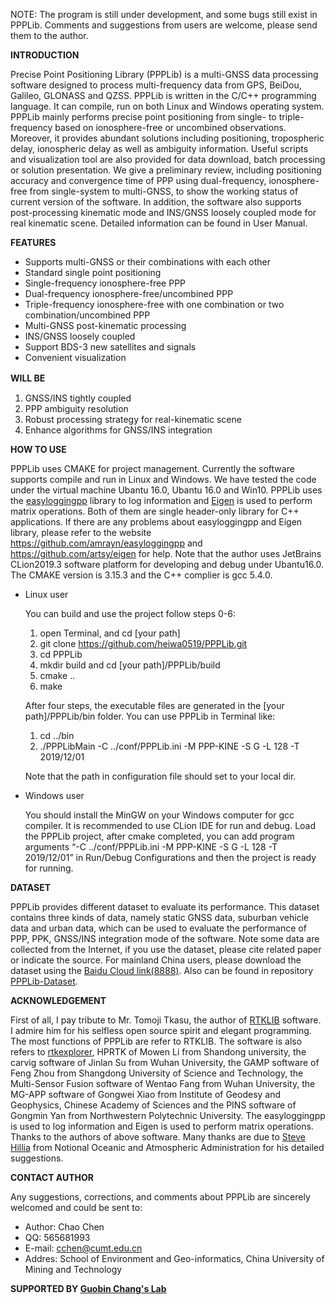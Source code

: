 NOTE: The program is still under development, and some bugs still exist in PPPLib. Comments and suggestions from users 
      are welcome, please send them to the author.

**INTRODUCTION**

Precise Point Positioning Library (PPPLib) is a multi-GNSS data processing software designed to
process multi-frequency data from GPS, BeiDou, Galileo, GLONASS and QZSS. PPPLib is written
in the C/C++ programming language. It can compile, run on both Linux and Windows operating
system. PPPLib mainly performs precise point positioning from single- to triple-frequency based
on ionosphere-free or uncombined observations. Moreover, it provides abundant solutions including
positioning, tropospheric delay, ionospheric delay as well as ambiguity information. Useful scripts
and visualization tool are also provided for data download, batch processing or solution presentation.
We give a preliminary review, including positioning accuracy and convergence time of PPP using
dual-frequency, ionosphere-free from single-system to multi-GNSS, to show the working status of
current version of the software. In addition, the software also supports post-processing kinematic
mode and INS/GNSS loosely coupled mode for real kinematic scene. Detailed information can be found in User Manual.

**FEATURES**

* Supports multi-GNSS or their combinations with each other
* Standard single point positioning
* Single-frequency ionosphere-free PPP
* Dual-frequency ionosphere-free/uncombined PPP
* Triple-frequency ionosphere-free with one combination or two combination/uncombined PPP
* Multi-GNSS post-kinematic processing
* INS/GNSS loosely coupled
* Support BDS-3 new satellites and signals
* Convenient visualization

**WILL BE**　

1. GNSS/INS tightly coupled
2. PPP ambiguity resolution
3. Robust processing strategy for real-kinematic scene
4. Enhance algorithms for GNSS/INS integration

**HOW TO USE**
  
  PPPLib uses CMAKE for project management. Currently the software supports compile and run in
  Linux and Windows. We have tested the code under the virtual machine Ubantu 16.0, Ubantu 16.0
  and Win10. PPPLib uses the [easyloggingpp](https://github.com/amrayn/easyloggingpp) library to log information and [Eigen](https://github.com/artsy/eigen) is used to perform
  matrix operations. Both of them are single header-only library for C++ applications. If there are any
  problems about easyloggingpp and Eigen library, please refer to the website
  https://github.com/amrayn/easyloggingpp and https://github.com/artsy/eigen for help. Note that
  the author uses JetBrains CLion2019.3 software platform for developing and debug under
  Ubantu16.0. The CMAKE version is 3.15.3 and the C++ complier is gcc 5.4.0. 
   
* Linux user
    
  You can build and use the project follow steps 0-6:
  
  1. open Terminal, and cd [your path]
  2. git clone https://github.com/heiwa0519/PPPLib.git
  3. cd PPPLib
  4. mkdir build and cd [your path]/PPPLib/build
  5. cmake ..
  6. make
 
  After four steps, the executable files are generated in the [your path]/PPPLib/bin folder. You can use
  PPPLib in Terminal like:
  
  1. cd ../bin
  2. ./PPPLibMain -C ../conf/PPPLib.ini -M PPP-KINE -S G -L 128 -T 2019/12/01
  
  Note that the path in configuration file should set to your local dir.  

* Windows user

  You should install the MinGW on your Windows computer for gcc compiler. It is recommended to
  use CLion IDE for run and debug. Load the PPPLib project, after cmake completed, you can add program arguments “-C ../conf/PPPLib.ini
  -M PPP-KINE -S G -L 128 -T 2019/12/01” in Run/Debug Configurations and then the project is ready for running.
  
**DATASET**
  
  PPPLib provides different dataset to evaluate its performance. This dataset contains three kinds of
  data, namely static GNSS data, suburban vehicle data and urban data, which can be used to evaluate
  the performance of PPP, PPK, GNSS/INS integration mode of the software. Note some data are
  collected from the Internet, if you use the dataset, please cite related paper or indicate the source.
  For mainland China users, please download the dataset using the [Baidu Cloud link(8888)](https://pan.baidu.com/s/1Yr5g9O_U52Wp7T_K2aPoqg#list/path=%2F).
  Also can be found in repository [PPPLib-Dataset](https://github.com/heiwa0519/PPPLib-Dataset).
  
**ACKNOWLEDGEMENT**

 First of all, I pay tribute to Mr. Tomoji Tkasu, the author of [RTKLIB](https://github.com/tomojitakasu/RTKLIB) software. I admire him for his 
 selfless open source spirit and elegant programming. The most functions of PPPLib are refer to
 RTKLIB. The software is also refers to [rtkexplorer](http://rtkexplorer.com/), HPRTK of Mowen Li from Shandong university,
 the carvig software of Jinlan Su from Wuhan University, the GAMP software of Feng Zhou from
 Shangdong University of Science and Technology, the Multi-Sensor Fusion software of Wentao
 Fang from Wuhan University, the MG-APP software of Gongwei Xiao from Institute of Geodesy
 and Geophysics, Chinese Academy of Sciences and the PINS software of Gongmin Yan from
 Northwestern Polytechnic University. The easyloggingpp is used to log information and Eigen is
 used to perform matrix operations. Thanks to the authors of above software. Many thanks are due
 to [Steve Hillia](https://www.researchgate.net/profile/Steve_Hilla) from Notional Oceanic and Atmospheric Administration for his detailed suggestions.
  
**CONTACT AUTHOR**
  
  Any suggestions, corrections, and comments about PPPLib are sincerely welcomed and could be
  sent to:
  * Author: Chao Chen
  * QQ: 565681993
  * E-mail: cchen@cumt.edu.cn
  * Addres: School of Environment and Geo-informatics, China University of Mining and Technology



**SUPPORTED BY [Guobin Chang's Lab](https://www.researchgate.net/lab/Guobin-Chang-Lab)**